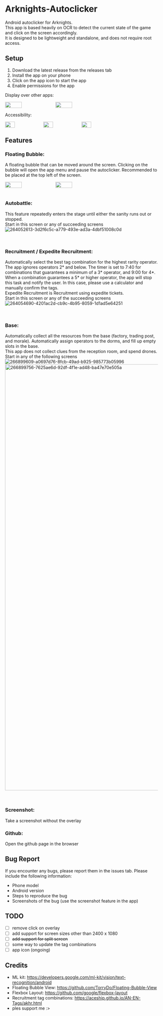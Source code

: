 # Arknights-Autoclicker
Android autoclicker for Arknights. <br/>
This app is based heavily on OCR to detect the current state of the game and click on the screen accordingly. <br/>
It is designed to be lightweight and standalone, and does not require root access.

## Setup
1. Download the latest release from the releases tab
2. Install the app on your phone
3. Click on the app icon to start the app
4. Enable permissions for the app


Display over other apps:
<div style="display: flex; flex-direction: row;">
    <img src="https://github.com/qwerttyuiiop1/Arknights-Autoclicker/assets/64955571/573b8b71-16cf-4d3b-8827-0bda2a69b3ff" style="width: 33%;">
    <img src="https://github.com/qwerttyuiiop1/Arknights-Autoclicker/assets/64955571/cf498de3-beb6-43b5-8d29-ae9316f88167" style="width: 33%;">
</div>

Accessibility:
<div style="display: flex; flex-direction: row;">
    <img src="https://github.com/qwerttyuiiop1/Arknights-Autoclicker/assets/64955571/9e4b4a68-cf30-4891-baeb-6dc88df250ea" style="width: 25%;">
    <img src="https://github.com/qwerttyuiiop1/Arknights-Autoclicker/assets/64955571/2f22293a-8051-4dd3-a8d3-f326007a6bd2" style="width: 25%;">
    <img src="https://github.com/qwerttyuiiop1/Arknights-Autoclicker/assets/64955571/e65efa9e-abb4-4f63-9a57-fe913675d937" style="width: 25%;">
</div>

## Features
### Floating Bubble:
A floating bubble that can be moved around the screen. 
Clicking on the bubble will open the app menu and pause the autoclicker.
Recommended to be placed at the top left of the screen.
<div style="display: flex; flex-direction: row;">
    <img src="https://github.com/qwerttyuiiop1/Arknights-Autoclicker/assets/64955571/836df156-d491-4a13-93d7-e283f6fabcf1" style="width: 33%;">
    <img src="https://github.com/qwerttyuiiop1/Arknights-Autoclicker/assets/64955571/8419bd6f-93f7-4faf-a4a0-617a469ac8d7" style="width: 33%;">
</div>

<br/>

### Autobattle: 
This feature repeatedly enters the stage until either the sanity runs out or stopped.
<br/>
Start in this screen or any of succeeding screens
![264052613-3d2f6c5c-a779-493e-ad3a-4dbf51008c0d](https://github.com/qwerttyuiiop1/Arknights-Autoclicker/assets/64955571/b2c16a61-3715-481f-9eb2-fb674f634bc9)

<br/>

### Recruitment / Expedite Recruitment: 
Automatically select the best tag combination for the highest rarity operator.
The app ignores operators 2* and below. The timer is set to 7:40 for combinations that guarantees a
minimum of a 3* operator, and 9:00 for 4*. <br/>
When a combination guarantees a 5* or higher operator, the app will stop this task and notify the user.
In this case, please use a calculator and manually confirm the tags. <br/>
Expedite Recruitment is Recruitment using expedite tickets.
<br/>
Start in this screen or any of the succeeding screens
![264054690-4201ac2d-cb9c-4b95-8059-1d1ad5e64251](https://github.com/qwerttyuiiop1/Arknights-Autoclicker/assets/64955571/3bec3132-30b0-4ed6-b8c0-db6cd41ae3dc)

<br/>

### Base: 
Automatically collect all the resources from the base (factory, trading post, and morale).
Automatically assign operators to the dorms, and fill up empty slots in the base. <br/>
This app does not collect clues from the reception room, and spend drones.
<br/>
Start in any of the following screens
![266899609-a0697d76-8fcb-49ad-b925-985773b05996](https://github.com/qwerttyuiiop1/Arknights-Autoclicker/assets/64955571/5dfc128a-bb48-4f41-9269-7d28d8575a22)
<img width="1402" alt="266899756-7625ae6d-92df-4f1e-ad48-ba47e70e505a" src="https://github.com/qwerttyuiiop1/Arknights-Autoclicker/assets/64955571/ab0ad942-6f75-4735-b709-6b27e28b3309">

<br/>

### Screenshot: 
Take a screenshot without the overlay
### Github: 
Open the github page in the browser

## Bug Report
If you encounter any bugs, please report them in the issues tab. Please include the following information:
* Phone model
* Android version
* Steps to reproduce the bug
* Screenshots of the bug (use the screenshot feature in the app)

## TODO
- [ ] remove click on overlay
- [ ] add support for screen sizes other than 2400 x 1080
- [ ] ~~add support for split screen~~
- [ ] some way to update the tag combinations
- [ ] app icon (ongoing)

## Credits
* ML kit: https://developers.google.com/ml-kit/vision/text-recognition/android
* Floating Bubble View: https://github.com/TorryDo/Floating-Bubble-View
* Flexbox Layout: https://github.com/google/flexbox-layout
* Recruitment tag combinations: https://aceship.github.io/AN-EN-Tags/akhr.html
* ples support me :>

